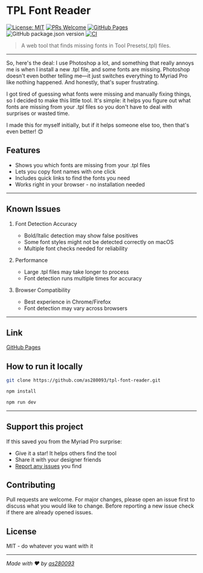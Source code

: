 # TPL Font Reader

[![License: MIT](https://img.shields.io/badge/License-MIT-yellow.svg)](https://opensource.org/licenses/MIT)
[![PRs Welcome](https://img.shields.io/badge/PRs-welcome-brightgreen.svg?style=flat)](http://makeapullrequest.com)
[![GitHub Pages](https://img.shields.io/website?url=https%3A%2F%2Fas280093.github.io%2Ftpl-font-reader)](https://as280093.github.io/tpl-font-reader)
![GitHub package.json version](https://img.shields.io/github/package-json/v/as280093/tpl-font-reader)
[![CI](https://github.com/as280093/tpl-font-reader/actions/workflows/ci.yml/badge.svg)](https://github.com/as280093/tpl-font-reader/actions/workflows/ci.yml)

> A web tool that finds missing fonts in Tool Presets(.tpl) files.

---

So, here's the deal: I use Photoshop a lot, and something that really annoys me is when I install a new .tpl file, and some fonts are missing. Photoshop doesn't even bother telling me—it just switches everything to Myriad Pro like nothing happened. And honestly, that's super frustrating.

I got tired of guessing what fonts were missing and manually fixing things, so I decided to make this little tool. It's simple: it helps you figure out what fonts are missing from your .tpl files so you don't have to deal with surprises or wasted time.

I made this for myself initially, but if it helps someone else too, then that's even better! 😊

## Features

- Shows you which fonts are missing from your .tpl files
- Lets you copy font names with one click
- Includes quick links to find the fonts you need
- Works right in your browser - no installation needed

---

## Known Issues

1. Font Detection Accuracy
   - Bold/Italic detection may show false positives
   - Some font styles might not be detected correctly on macOS
   - Multiple font checks needed for reliability

2. Performance
   - Large .tpl files may take longer to process
   - Font detection runs multiple times for accuracy

3. Browser Compatibility
   - Best experience in Chrome/Firefox
   - Font detection may vary across browsers

---

## Link

[GitHub Pages](https://as280093.github.io/tpl-font-reader)

## How to run it locally

```bash
git clone https://github.com/as280093/tpl-font-reader.git
```

```bash
npm install
```

```bash
npm run dev
```

---

## Support this project

If this saved you from the Myriad Pro surprise:

- Give it a star! It helps others find the tool
- Share it with your designer friends
- [Report any issues](https://github.com/as280093/tpl-font-reader/issues) you find

## Contributing

Pull requests are welcome. For major changes, please open an issue first to discuss what you would like to change.
Before reporting a new issue check if there are already opened issues.

## License

MIT - do whatever you want with it

---

*Made with ❤️ by [as280093](https://github.com/as280093)*
